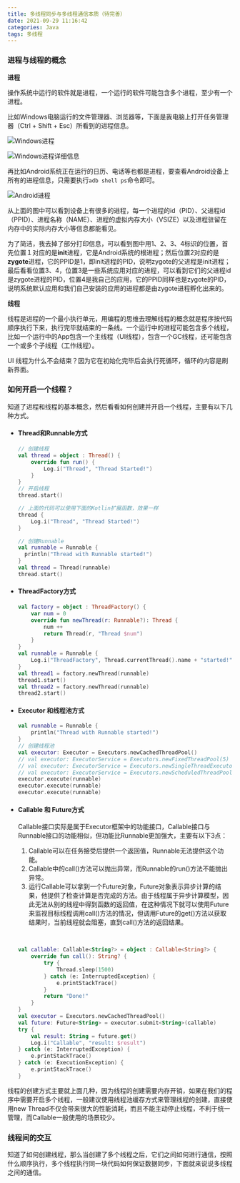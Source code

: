 ```yaml
---
title: 多线程同步与多线程通信本质（待完善）
date: 2021-09-29 11:16:42
categories: Java
tags: 多线程
---
```


### 进程与线程的概念

**进程**

操作系统中运行的软件就是进程，一个运行的软件可能包含多个进程，至少有一个进程。

比如Windows电脑运行的文件管理器、浏览器等，下面是我电脑上打开任务管理器（Ctrl + Shift + Esc）所看到的进程信息。

![Windows进程](https://img-blog.csdnimg.cn/37999eab1a4b4785a0f075e6ee4dce90.jpg)

![Windows进程详细信息](https://img-blog.csdnimg.cn/7a66da87d02a48cdb3833154b56fba07.jpg)

再比如Android系统正在运行的日历、电话等也都是进程，要查看Android设备上所有的进程信息，只需要执行`adb shell ps`命令即可。

![Android进程](https://img-blog.csdnimg.cn/c01a624b24d34adaa6be2a5a19f01b69.jpg)

从上面的图中可以看到设备上有很多的进程，每一个进程的id（PID）、父进程id（PPID）、进程名称（NAME）、进程的虚拟内存大小（VSIZE）以及进程驻留在内存中的实际内存大小等信息都能看见。

为了简洁，我去掉了部分打印信息，可以看到图中用1、2、3、4标识的位置，首先位置１对应的是**init**进程，它是Android系统的根进程；然后位置2对应的是**zygote**进程，它的PPID是1，即init进程的PID，说明zygote的父进程是init进程；最后看看位置3、4，位置3是一些系统应用对应的进程，可以看到它们的父进程id是zygote进程的PID，位置4是我自己的应用，它的PPID同样也是zygote的PID，说明系统默认应用和我们自己安装的应用的进程都是由zygote进程孵化出来的。

**线程**

线程是进程的一个最小执行单元，用编程的思维去理解线程的概念就是程序按代码顺序执⾏下来，执⾏完毕就结束的⼀条线。一个运行中的进程可能包含多个线程，比如一个运行中的App包含一个主线程（UI线程），包含一个GC线程，还可能包含一个或多个子线程（工作线程）。

UI 线程为什么不会结束？因为它在初始化完毕后会执⾏死循环，循环的内容是刷新界⾯。

### 如何开启一个线程？

知道了进程和线程的基本概念，然后看看如何创建并开启一个线程，主要有以下几种方式。

- #### Thread和Runnable方式

  ```kotlin
  // 创建线程
  val thread = object : Thread() {
      override fun run() {
          Log.i("Thread", "Thread Started!")
      }
  }
  // 开启线程
  thread.start()

  // 上面的代码可以使用下面的Kotlin扩展函数，效果一样
  thread {
      Log.i("Thread", "Thread Started!")
  }

  // 创建Runnable
  val runnable = Runnable { 
  	println("Thread with Runnable started!") 
  }
  val thread = Thread(runnable)
  thread.start()
  ```

- #### ThreadFactory方式

  ```kotlin
  val factory = object : ThreadFactory() {
      var num = 0
      override fun newThread(r: Runnable?): Thread {
          num ++
          return Thread(r, "Thread $num")
      }
  }
  val runnable = Runnable {
      Log.i("ThreadFactory", Thread.currentThread().name + "started!")
  }
  val thread1 = factory.newThread(runnable)
  thread1.start()
  val thread2 = factory.newThread(runnable)
  thread2.start()
  ```

- #### Executor 和线程池方式

  ```kotlin
  val runnable = Runnable { 
      println("Thread with Runnable started!") 
  }
  // 创建线程池
  val executor: Executor = Executors.newCachedThreadPool()
  // val executor: ExecutorService = Executors.newFixedThreadPool(5)
  // val executor: ExecutorService = Executors.newSingleThreadExecutor()
  // val executor: ExecutorService = Executors.newScheduledThreadPool(2)
  executor.execute(runnable)
  executor.execute(runnable)
  executor.execute(runnable)
  ```

- #### Callable 和 Future方式

  Callable接口实际是属于Executor框架中的功能接口，Callable接口与Runnable接口的功能相似，但功能比Runnable更加强大，主要有以下3点：

  1. Callable可以在任务接受后提供一个返回值，Runnable无法提供这个功能。
  2. Callable中的call()方法可以抛出异常，而Runnable的run()方法不能抛出异常。
  3. 运行Callable可以拿到一个Future对象，Future对象表示异步计算的结果，他提供了检查计算是否完成的方法。由于线程属于异步计算模型，因此无法从别的线程中得到函数的返回值，在这种情况下就可以使用Future来监视目标线程调用call()方法的情况，但调用Future的get()方法以获取结果时，当前线程就会阻塞，直到call()方法的返回结果。

  ​

  ```kotlin
  val callable: Callable<String?> = object : Callable<String?> {
      override fun call(): String? {
          try {
              Thread.sleep(1500)
          } catch (e: InterruptedException) {
              e.printStackTrace()
          }
          return "Done!"
      }
  }
  val executor = Executors.newCachedThreadPool()
  val future: Future<String> = executor.submit<String>(callable)
  try {
      val result: String = future.get()
      Log.i("Callable", "result: $result")
  } catch (e: InterruptedException) {
      e.printStackTrace()
  } catch (e: ExecutionException) {
      e.printStackTrace()
  }
  ```



线程的创建方式主要就上面几种，因为线程的创建需要内存开销，如果在我们的程序中需要开启多个线程，一般建议使用线程池缓存方式来管理线程的创建，直接使用new Thread不仅会带来很大的性能消耗，而且不能主动停止线程，不利于统一管理，而Callable一般使用的场景较少。

### 线程间的交互

知道了如何创建线程，那么当创建了多个线程之后，它们之间如何进行通信，按照什么顺序执行，多个线程执行同一块代码如何保证数据同步，下面就来说说多线程之间的通信。



